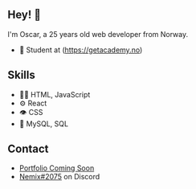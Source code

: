 ## Hey! 👋
I'm Oscar, a 25 years old web developer from Norway.

- 🧭 Student at (https://getacademy.no)

## Skills
- 👨‍💻 HTML, JavaScript
- ⚙️ React
- 👁️ CSS
- 💽 MySQL, SQL

## Contact
- [Portfolio Coming Soon](https://xnemix.github.io/)
- [Nemix#2075](./) on Discord
